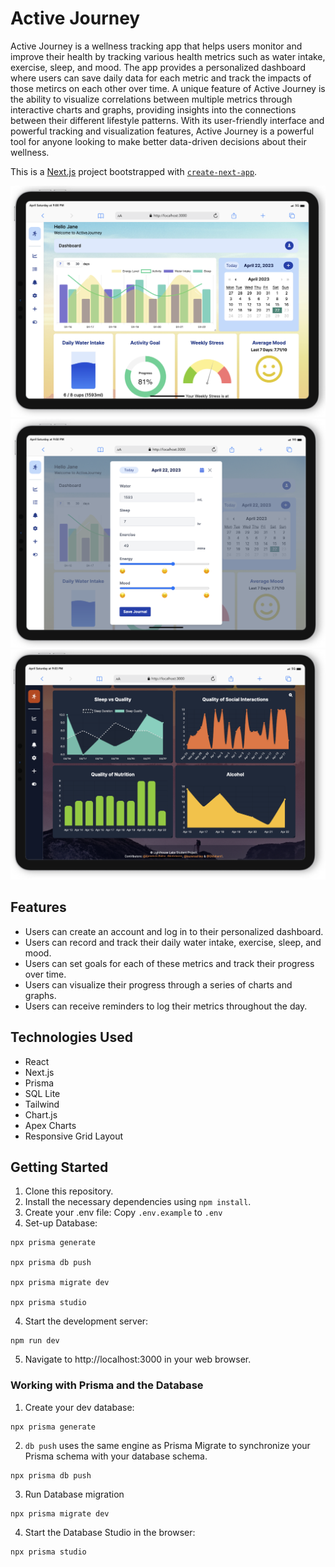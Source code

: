 # Active Journey
Active Journey is a wellness tracking app that helps users monitor and improve their health by tracking various health metrics such as water intake, exercise, sleep, and mood. The app provides a personalized dashboard where users can save daily data for each metric and track the impacts of those metircs on each other over time. A unique feature of Active Journey is the ability to visualize correlations between multiple metrics through interactive charts and graphs, providing insights into the connections between their different lifestyle patterns. With its user-friendly interface and powerful tracking and visualization features, Active Journey is a powerful tool for anyone looking to make better data-driven decisions about their wellness.

This is a [Next.js](https://nextjs.org/) project bootstrapped with [`create-next-app`](https://github.com/vercel/next.js/tree/canary/packages/create-next-app).

![AJ Dashboard](/public/aj-dashboard.png)
![AJ Journal UI](/public/aj-journal-ui.png)
![Dark Mode Dashboard](/public/aj-dark-mode.png)

## Features
* Users can create an account and log in to their personalized dashboard.
* Users can record and track their daily water intake, exercise, sleep, and mood.
* Users can set goals for each of these metrics and track their progress over time.
* Users can visualize their progress through a series of charts and graphs.
* Users can receive reminders to log their metrics throughout the day.

## Technologies Used
* React
* Next.js
* Prisma
* SQL Lite
* Tailwind
* Chart.js
* Apex Charts
* Responsive Grid Layout

## Getting Started
1. Clone this repository.
2. Install the necessary dependencies using `npm install`.
3. Create your .env file:
Copy `.env.example` to `.env`
4. Set-up Database:
```
npx prisma generate

npx prisma db push

npx prisma migrate dev

npx prisma studio
```
4. Start the development server:

```
npm run dev
```
5. Navigate to http://localhost:3000 in your web browser.


### Working with Prisma and the Database

1. Create your dev database:
```
npx prisma generate
```
2. `db push` uses the same engine as Prisma Migrate to synchronize your Prisma schema with your database schema. 
```
npx prisma db push
```
3. Run Database migration
```
npx prisma migrate dev
```
4. Start the Database Studio in the browser:
```
npx prisma studio
```

